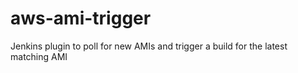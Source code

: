 # aws-ami-trigger
Jenkins plugin to poll for new AMIs and trigger a build for the latest matching AMI
